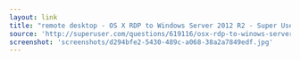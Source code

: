 ```yaml
---
layout: link
title: "remote desktop - OS X RDP to Windows Server 2012 R2 - Super User"
source: 'http://superuser.com/questions/619116/osx-rdp-to-winows-server-2012'
screenshot: 'screenshots/d294bfe2-5430-489c-a068-38a2a7849edf.jpg'
---
```


